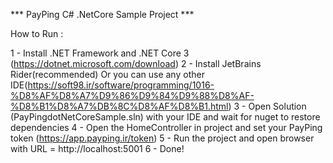 *** PayPing C# .NetCore Sample Project *** 

How to Run :

1 - Install .NET Framework and .NET Core 3 (https://dotnet.microsoft.com/download)
2 - Install JetBrains Rider(recommended) Or you can use any other IDE(https://soft98.ir/software/programming/1016-%D8%AF%D8%A7%D9%86%D9%84%D9%88%D8%AF-%D8%B1%D8%A7%DB%8C%D8%AF%D8%B1.html)
3 - Open Solution (PayPingdotNetCoreSample.sln) with your IDE and wait for nuget to restore dependencies 
4 - Open the HomeController in project and set your PayPing token (https://app.payping.ir/token)
5 - Run the project and open browser with URL = http://localhost:5001
6 - Done!